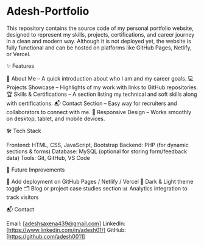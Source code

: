 ﻿# Adesh-Portfolio
This repository contains the source code of my personal portfolio website, designed to represent my skills, projects, certifications, and career journey in a clean and modern way.
Although it is not deployed yet, the website is fully functional and can be hosted on platforms like GitHub Pages, Netlify, or Vercel.

✨ Features

👤 About Me – A quick introduction about who I am and my career goals.
💻 Projects Showcase – Highlights of my work with links to GitHub repositories.
🏆 Skills & Certifications – A section listing my technical and soft skills along with certifications.
📬 Contact Section – Easy way for recruiters and collaborators to connect with me.
📱 Responsive Design – Works smoothly on desktop, tablet, and mobile devices.

🛠️ Tech Stack

Frontend: HTML, CSS, JavaScript, Bootstrap
Backend: PHP (for dynamic sections & forms)
Database: MySQL (optional for storing form/feedback data)
Tools: Git, GitHub, VS Code

🚀 Future Improvements

🔗 Add deployment on GitHub Pages / Netlify / Vercel
🌙 Dark & Light theme toggle
🗂️ Blog or project case studies section
📊 Analytics integration to track visitors

📬 Contact

Email: [adeshsaxena439@gmail.com]
LinkedIn: [https://www.linkedin.com/in/adesh01/]
GitHub: [https://github.com/adesh0011]

